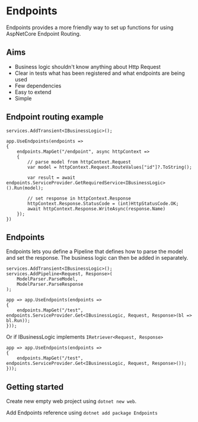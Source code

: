# Endpoints

Endpoints provides a more friendly way to set up functions for using AspNetCore Endpoint Routing.

## Aims

- Business logic shouldn't know anything about Http Request
- Clear in tests what has been registered and what endpoints are being used
- Few dependencies
- Easy to extend
- Simple

## Endpoint routing example

```
services.AddTransient<IBusinessLogic>();
```

```
app.UseEndpoints(endpoints =>
{
    endpoints.MapGet("/endpoint", async httpContext => 
    {
        // parse model from httpContext.Request
        var model = httpContext.Request.RouteValues["id"]?.ToString();

        var result = await endpoints.ServiceProvider.GetRequiredService<IBusinessLogic>().Run(model);

        // set response in httpContext.Response
        httpContext.Response.StatusCode = (int)HttpStatusCode.OK;
        await httpContext.Response.WriteAsync(response.Name)
    });
})
```

## Endpoints

Endpoints lets you define a Pipeline that defines how to parse the model and set the response. The business logic can then be added in separately.

```
services.AddTransient<IBusinessLogic>();
services.AddPipeline<Request, Response>(
    ModelParser.ParseModel,
    ModelParser.ParseResponse
);
```

```
app => app.UseEndpoints(endpoints =>
{
    endpoints.MapGet("/test", endpoints.ServiceProvider.Get<IBusinessLogic, Request, Response>(bl => bl.Run));
}));
```

Or if IBusinessLogic implements `IRetriever<Request, Response>`

```
app => app.UseEndpoints(endpoints =>
{
    endpoints.MapGet("/test", endpoints.ServiceProvider.Get<IBusinessLogic, Request, Response>());
}));
```
## Getting started

Create new empty web project using `dotnet new web`.

Add Endpoints reference using `dotnet add package Endpoints`
